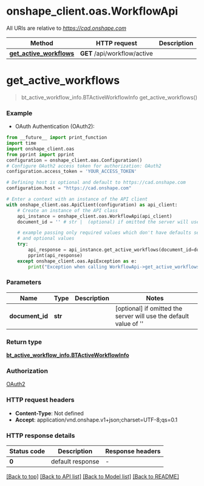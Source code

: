 # onshape_client.oas.WorkflowApi

All URIs are relative to *https://cad.onshape.com*

Method | HTTP request | Description
------------- | ------------- | -------------
[**get_active_workflows**](WorkflowApi.md#get_active_workflows) | **GET** /api/workflow/active | 


# **get_active_workflows**
> bt_active_workflow_info.BTActiveWorkflowInfo get_active_workflows()



### Example

* OAuth Authentication (OAuth2):
```python
from __future__ import print_function
import time
import onshape_client.oas
from pprint import pprint
configuration = onshape_client.oas.Configuration()
# Configure OAuth2 access token for authorization: OAuth2
configuration.access_token = 'YOUR_ACCESS_TOKEN'

# Defining host is optional and default to https://cad.onshape.com
configuration.host = "https://cad.onshape.com"

# Enter a context with an instance of the API client
with onshape_client.oas.ApiClient(configuration) as api_client:
    # Create an instance of the API class
    api_instance = onshape_client.oas.WorkflowApi(api_client)
    document_id = '' # str |  (optional) if omitted the server will use the default value of ''

    # example passing only required values which don't have defaults set
    # and optional values
    try:
        api_response = api_instance.get_active_workflows(document_id=document_id)
        pprint(api_response)
    except onshape_client.oas.ApiException as e:
        print("Exception when calling WorkflowApi->get_active_workflows: %s\n" % e)
```

### Parameters

Name | Type | Description  | Notes
------------- | ------------- | ------------- | -------------
 **document_id** | **str**|  | [optional] if omitted the server will use the default value of ''

### Return type

[**bt_active_workflow_info.BTActiveWorkflowInfo**](BTActiveWorkflowInfo.md)

### Authorization

[OAuth2](../README.md#OAuth2)

### HTTP request headers

 - **Content-Type**: Not defined
 - **Accept**: application/vnd.onshape.v1+json;charset=UTF-8;qs=0.1

### HTTP response details
| Status code | Description | Response headers |
|-------------|-------------|------------------|
**0** | default response |  -  |

[[Back to top]](#) [[Back to API list]](../README.md#documentation-for-api-endpoints) [[Back to Model list]](../README.md#documentation-for-models) [[Back to README]](../README.md)

